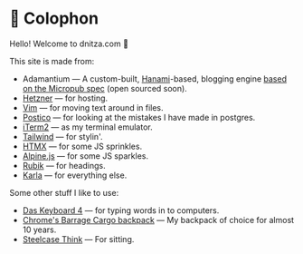 # 🧱 Colophon

Hello! Welcome to dnitza.com 👋

This site is made from:

- Adamantium — A custom-built, [Hanami](https://github.com/hanami/hanami)-based, blogging engine [based on the Micropub spec](https://www.w3.org/TR/micropub/) (open sourced soon).
- [Hetzner](https://www.hetzner.com) — for hosting.
- [Vim](https://www.vim.org) — for moving text around in files.
- [Postico](https://eggerapps.at/postico) — for looking at the mistakes I have made in postgres.
- [iTerm2](http://iterm2.com/) — as my terminal emulator.
- [Tailwind](https://tailwindcss.com) — for stylin'.
- [HTMX](http://htmx.org/) — for some JS sprinkles.
- [Alpine.js](https://alpinejs.dev) — for some JS sparkles.
- [Rubik](https://fonts.google.com/specimen/Rubik) — for headings.
- [Karla](https://fonts.google.com/specimen/Karla?query=KARLA) — for everything else.

Some other stuff I like to use:
- [Das Keyboard 4](https://www.daskeyboard.com/daskeyboard-4-professional/) — for typing words in to computers.
- [Chrome's Barrage Cargo backpack](https://chromeindustries.com/products/barrage-cargo-backpack?variant=40554886496316) — My backpack of choice for almost 10 years.
- [Steelcase Think](https://www.steelcase.com/products/office-chairs/think/) — For sitting.